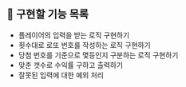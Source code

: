 ## 🔧 구현할 기능 목록 

- 플레이어의 입력을 받는 로직 구현하기
- 횟수대로 로또 번호를 작성하는 로직 구현하기
- 당첨 번호를 기준으로 몇등인지 구분하는 로직 구현하기
- 맞춘 갯수로 수익률 구하고 출력하기
- 잘못된 입력에 대한 예외 처리
